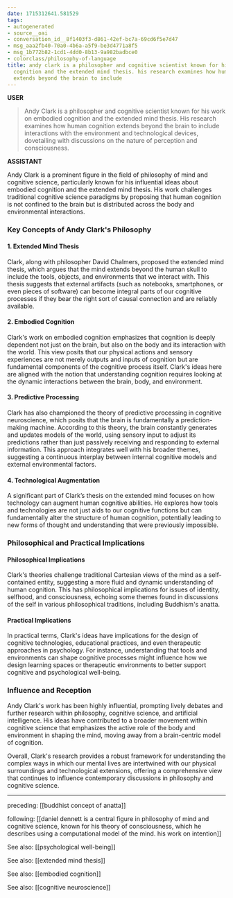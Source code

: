 ```yaml
---
date: 1715312641.581529
tags:
- autogenerated
- source__oai
- conversation_id__8f1403f3-d861-42ef-bc7a-69cd6f5e7d47
- msg_aaa2fb40-70a0-4b6a-a5f9-be3d4771a8f5
- msg_1b772b82-1cd1-4dd0-8b13-9a982badbce0
- colorclass/philosophy-of-language
title: andy clark is a philosopher and cognitive scientist known for his work on embodied
  cognition and the extended mind thesis. his research examines how human cognition
  extends beyond the brain to include
---
```


**USER**

>Andy Clark is a philosopher and cognitive scientist known for his work on embodied cognition and the extended mind thesis. His research examines how human cognition extends beyond the brain to include interactions with the environment and technological devices, dovetailing with discussions on the nature of perception and consciousness.


**ASSISTANT**

Andy Clark is a prominent figure in the field of philosophy of mind and cognitive science, particularly known for his influential ideas about embodied cognition and the extended mind thesis. His work challenges traditional cognitive science paradigms by proposing that human cognition is not confined to the brain but is distributed across the body and environmental interactions.

### Key Concepts of Andy Clark's Philosophy

#### 1. **Extended Mind Thesis**
Clark, along with philosopher David Chalmers, proposed the extended mind thesis, which argues that the mind extends beyond the human skull to include the tools, objects, and environments that we interact with. This thesis suggests that external artifacts (such as notebooks, smartphones, or even pieces of software) can become integral parts of our cognitive processes if they bear the right sort of causal connection and are reliably available.

#### 2. **Embodied Cognition**
Clark's work on embodied cognition emphasizes that cognition is deeply dependent not just on the brain, but also on the body and its interaction with the world. This view posits that our physical actions and sensory experiences are not merely outputs and inputs of cognition but are fundamental components of the cognitive process itself. Clark's ideas here are aligned with the notion that understanding cognition requires looking at the dynamic interactions between the brain, body, and environment.

#### 3. **Predictive Processing**
Clark has also championed the theory of predictive processing in cognitive neuroscience, which posits that the brain is fundamentally a prediction-making machine. According to this theory, the brain constantly generates and updates models of the world, using sensory input to adjust its predictions rather than just passively receiving and responding to external information. This approach integrates well with his broader themes, suggesting a continuous interplay between internal cognitive models and external environmental factors.

#### 4. **Technological Augmentation**
A significant part of Clark’s thesis on the extended mind focuses on how technology can augment human cognitive abilities. He explores how tools and technologies are not just aids to our cognitive functions but can fundamentally alter the structure of human cognition, potentially leading to new forms of thought and understanding that were previously impossible.

### Philosophical and Practical Implications

#### **Philosophical Implications**
Clark's theories challenge traditional Cartesian views of the mind as a self-contained entity, suggesting a more fluid and dynamic understanding of human cognition. This has philosophical implications for issues of identity, selfhood, and consciousness, echoing some themes found in discussions of the self in various philosophical traditions, including Buddhism's anatta.

#### **Practical Implications**
In practical terms, Clark's ideas have implications for the design of cognitive technologies, educational practices, and even therapeutic approaches in psychology. For instance, understanding that tools and environments can shape cognitive processes might influence how we design learning spaces or therapeutic environments to better support cognitive and psychological well-being.

### Influence and Reception

Andy Clark's work has been highly influential, prompting lively debates and further research within philosophy, cognitive science, and artificial intelligence. His ideas have contributed to a broader movement within cognitive science that emphasizes the active role of the body and environment in shaping the mind, moving away from a brain-centric model of cognition.

Overall, Clark's research provides a robust framework for understanding the complex ways in which our mental lives are intertwined with our physical surroundings and technological extensions, offering a comprehensive view that continues to influence contemporary discussions in philosophy and cognitive science.


---

preceding: [[buddhist concept of anatta]]  


following: [[daniel dennett is a central figure in philosophy of mind and cognitive science, known for his theory of consciousness, which he describes using a computational model of the mind. his work on intention]]

See also: [[psychological well-being]]


See also: [[extended mind thesis]]


See also: [[embodied cognition]]


See also: [[cognitive neuroscience]]